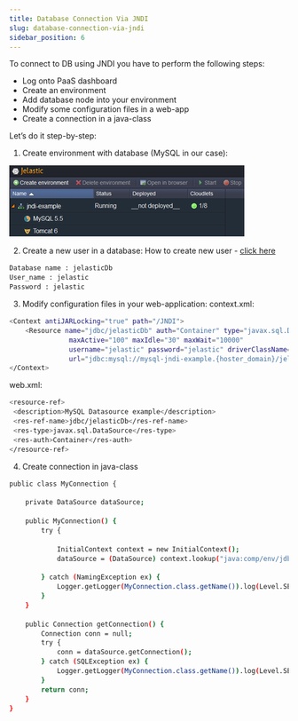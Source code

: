 ```yaml
---
title: Database Connection Via JNDI
slug: database-connection-via-jndi
sidebar_position: 6
---
```


<!-- ## Connection to DB using JNDI -->

To connect to DB using JNDI you have to perform the following steps:

- Log onto PaaS dashboard
- Create an environment
- Add database node into your environment
- Modify some configuration files in a web-app
- Create a connection in a java-class

Let’s do it step-by-step:

1. Create environment with database (MySQL in our case):

<div style={{
    display:'flex',
    justifyContent: 'center',
    margin: '0 0 1rem 0'
}}>

![Locale Dropdown](./img/DatabaseConnectionviaJNDI/env.png)

</div>

2. Create a new user in a database:
   How to create new user - [click here](/database/mysql-mariadb-percona/connection-to-applications/java-connection#java-connection-to-mariadbmysqlpercona)

```bash
Database name : jelasticDb
User_name : jelastic
Password : jelastic
```

3. Modify configuration files in your web-application:
   context.xml:

```bash
<Context antiJARLocking="true" path="/JNDI">
    <Resource name="jdbc/jelasticDb" auth="Container" type="javax.sql.DataSource"
               maxActive="100" maxIdle="30" maxWait="10000"
               username="jelastic" password="jelastic" driverClassName="com.mysql.jdbc.Driver"
               url="jdbc:mysql://mysql-jndi-example.{hoster_domain}/jelasticDb"/>
</Context>
```

web.xml:

```bash
<resource-ref>
 <description>MySQL Datasource example</description>
 <res-ref-name>jdbc/jelasticDb</res-ref-name>
 <res-type>javax.sql.DataSource</res-type>
 <res-auth>Container</res-auth>
</resource-ref>
```

4. Create connection in java-class

```bash
public class MyConnection {

    private DataSource dataSource;

    public MyConnection() {
        try {

            InitialContext context = new InitialContext();
            dataSource = (DataSource) context.lookup("java:comp/env/jdbc/jelasticDb");

        } catch (NamingException ex) {
            Logger.getLogger(MyConnection.class.getName()).log(Level.SEVERE, null, ex);
        }
    }

    public Connection getConnection() {
        Connection conn = null;
        try {
            conn = dataSource.getConnection();
        } catch (SQLException ex) {
            Logger.getLogger(MyConnection.class.getName()).log(Level.SEVERE, null, ex);
        }
        return conn;
    }
}
```

